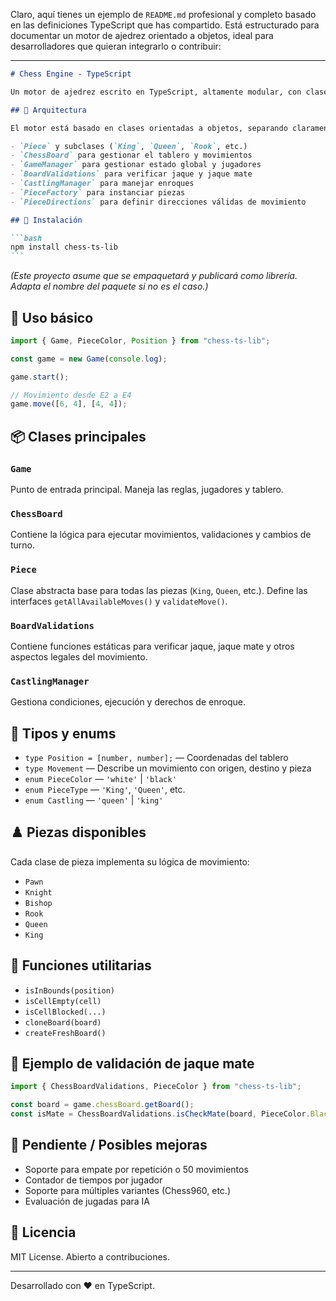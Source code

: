 Claro, aquí tienes un ejemplo de `README.md` profesional y completo basado en las definiciones TypeScript que has compartido. Está estructurado para documentar un motor de ajedrez orientado a objetos, ideal para desarrolladores que quieran integrarlo o contribuir:

---

````markdown
# Chess Engine - TypeScript

Un motor de ajedrez escrito en TypeScript, altamente modular, con clases para cada tipo de pieza, lógica de movimiento, validaciones, turnos, enroques, promoción, y gestión de partida. Diseñado para ser utilizado como base para aplicaciones de ajedrez, IA, interfaces gráficas o servicios backend.

## 🧠 Arquitectura

El motor está basado en clases orientadas a objetos, separando claramente la lógica del juego en módulos como:

- `Piece` y subclases (`King`, `Queen`, `Rook`, etc.)
- `ChessBoard` para gestionar el tablero y movimientos
- `GameManager` para gestionar estado global y jugadores
- `BoardValidations` para verificar jaque y jaque mate
- `CastlingManager` para manejar enroques
- `PieceFactory` para instanciar piezas
- `PieceDirections` para definir direcciones válidas de movimiento

## 🔧 Instalación

```bash
npm install chess-ts-lib
```
````

_(Este proyecto asume que se empaquetará y publicará como librería. Adapta el nombre del paquete si no es el caso.)_

## 🧩 Uso básico

```ts
import { Game, PieceColor, Position } from "chess-ts-lib";

const game = new Game(console.log);

game.start();

// Movimiento desde E2 a E4
game.move([6, 4], [4, 4]);
```

## 📦 Clases principales

### `Game`

Punto de entrada principal. Maneja las reglas, jugadores y tablero.

### `ChessBoard`

Contiene la lógica para ejecutar movimientos, validaciones y cambios de turno.

### `Piece`

Clase abstracta base para todas las piezas (`King`, `Queen`, etc.). Define las interfaces `getAllAvailableMoves()` y `validateMove()`.

### `BoardValidations`

Contiene funciones estáticas para verificar jaque, jaque mate y otros aspectos legales del movimiento.

### `CastlingManager`

Gestiona condiciones, ejecución y derechos de enroque.

## 📌 Tipos y enums

- `type Position = [number, number];` — Coordenadas del tablero
- `type Movement` — Describe un movimiento con origen, destino y pieza
- `enum PieceColor` — `'white'` | `'black'`
- `enum PieceType` — `'King'`, `'Queen'`, etc.
- `enum Castling` — `'queen'` | `'king'`

## ♟️ Piezas disponibles

Cada clase de pieza implementa su lógica de movimiento:

- `Pawn`
- `Knight`
- `Bishop`
- `Rook`
- `Queen`
- `King`

## 🧠 Funciones utilitarias

- `isInBounds(position)`
- `isCellEmpty(cell)`
- `isCellBlocked(...)`
- `cloneBoard(board)`
- `createFreshBoard()`

## 🧪 Ejemplo de validación de jaque mate

```ts
import { ChessBoardValidations, PieceColor } from "chess-ts-lib";

const board = game.chessBoard.getBoard();
const isMate = ChessBoardValidations.isCheckMate(board, PieceColor.Black);
```

## 🚧 Pendiente / Posibles mejoras

- Soporte para empate por repetición o 50 movimientos
- Contador de tiempos por jugador
- Soporte para múltiples variantes (Chess960, etc.)
- Evaluación de jugadas para IA

## 📜 Licencia

MIT License. Abierto a contribuciones.

---

Desarrollado con ❤️ en TypeScript.

```

```
